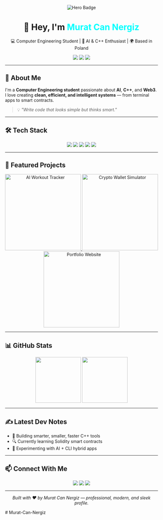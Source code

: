 <!-- GitHub Profile README for Murat Can Nergiz -->

<p align="center">
  <img src="https://camo.githubusercontent.com/1f2d1a34fa7c42b9b4eb10e0ecbcbf94b8e3f11a1d978f89f9eac1d9cf1bfb07/68747470733a2f2f696d672e736869656c64732e696f2f62616467652f436f6d70657465722d436f6c6f723f7374796c653d666c61742d737175617265" alt="Hero Badge"/>
</p>

<h1 align="center">👋 Hey, I'm <span style="color:#0ff">Murat Can Nergiz</span></h1>
<p align="center">
💻 Computer Engineering Student | 🧠 AI & C++ Enthusiast | 🌍 Based in Poland
</p>

<p align="center">
<a href="https://github.com/codcreater1"><img src="https://img.shields.io/github/followers/codcreater1?label=Followers&style=social" /></a>
<a href="#"><img src="https://img.shields.io/badge/Tech-C++%20%7C%20Python%20%7C%20Solidity-blue" /></a>
<a href="#"><img src="https://img.shields.io/badge/Open%20to%20Work-Yes-success" /></a>
</p>

---

## 🧩 About Me

I'm a **Computer Engineering student** passionate about **AI**, **C++**, and **Web3**.  
I love creating **clean, efficient, and intelligent systems** — from terminal apps to smart contracts.  

> 💡 _"Write code that looks simple but thinks smart."_  

---

## 🛠 Tech Stack

<p align="center">
<img src="https://img.shields.io/badge/C++-00599C?style=for-the-badge&logo=cplusplus&logoColor=white"/>
<img src="https://img.shields.io/badge/Python-3776AB?style=for-the-badge&logo=python&logoColor=white"/>
<img src="https://img.shields.io/badge/Solidity-363636?style=for-the-badge&logo=solidity&logoColor=white"/>
<img src="https://img.shields.io/badge/JavaScript-F7DF1E?style=for-the-badge&logo=javascript&logoColor=black"/>
<img src="https://img.shields.io/badge/React-61DAFB?style=for-the-badge&logo=react&logoColor=black"/>
</p>

---

## 🌟 Featured Projects

<p align="center">
  <a href="https://github.com/codcreater1/AIWorkoutTracker">
    <img src="https://raw.githubusercontent.com/codcreater1/AIWorkoutTracker/main/assets/screenshot.png" width="250px" alt="AI Workout Tracker"/>
  </a>
  <a href="https://github.com/codcreater1/CryptoWalletSimulator">
    <img src="https://raw.githubusercontent.com/codcreater1/CryptoWalletSimulator/main/assets/screenshot.png" width="250px" alt="Crypto Wallet Simulator"/>
  </a>
  <a href="https://github.com/codcreater1/PortfolioWebsite">
    <img src="https://raw.githubusercontent.com/codcreater1/PortfolioWebsite/main/assets/screenshot.png" width="250px" alt="Portfolio Website"/>
  </a>
</p>

---

## 📊 GitHub Stats

<p align="center">
<img height="150em" src="https://github-readme-stats.vercel.app/api?username=codcreater1&show_icons=true&theme=tokyonight&hide_border=true" />
<img height="150em" src="https://github-readme-stats.vercel.app/api/top-langs/?username=codcreater1&layout=compact&theme=tokyonight&hide_border=true" />
</p>

---

## ✍️ Latest Dev Notes

- 🧱 Building smarter, smaller, faster C++ tools  
- 🔍 Currently learning Solidity smart contracts  
- 🚀 Experimenting with AI + CLI hybrid apps  

---

## 📫 Connect With Me

<p align="center">
<a href="mailto:youremail@example.com"><img src="https://img.shields.io/badge/Email-contact%20me!-blue?style=for-the-badge" /></a>
<a href="https://github.com/codcreater1"><img src="https://img.shields.io/badge/GitHub-codcreater1-black?style=for-the-badge&logo=github" /></a>
<a href="https://www.linkedin.com/in/muratcannergiz"><img src="https://img.shields.io/badge/LinkedIn-Murat%20Can%20Nergiz-blue?style=for-the-badge&logo=linkedin" /></a>
</p>

---

<p align="center">
  <i>Built with ❤️ by Murat Can Nergiz — professional, modern, and sleek profile.</i>
</p>
# Murat-Can-Nergiz
